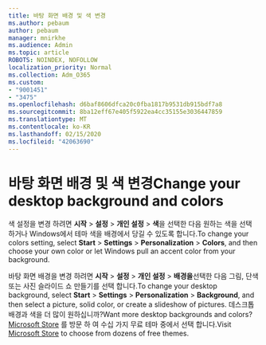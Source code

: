 ```yaml
---
title: 바탕 화면 배경 및 색 변경
ms.author: pebaum
author: pebaum
manager: mnirkhe
ms.audience: Admin
ms.topic: article
ROBOTS: NOINDEX, NOFOLLOW
localization_priority: Normal
ms.collection: Adm_O365
ms.custom:
- "9001451"
- "3475"
ms.openlocfilehash: d6baf8606dfca20c0fba1817b9531db915bdf7a8
ms.sourcegitcommit: 8ba12eff67e405f5922ea4cc35155e3036447859
ms.translationtype: MT
ms.contentlocale: ko-KR
ms.lasthandoff: 02/15/2020
ms.locfileid: "42063690"
---
```

# <a name="change-your-desktop-background-and-colors"></a><span data-ttu-id="3afd7-102">바탕 화면 배경 및 색 변경</span><span class="sxs-lookup"><span data-stu-id="3afd7-102">Change your desktop background and colors</span></span>

<span data-ttu-id="3afd7-103">색 설정을 변경 하려면 **시작** > **설정** > **개인 설정** > **색**을 선택한 다음 원하는 색을 선택 하거나 Windows에서 테마 색을 배경에서 당길 수 있도록 합니다.</span><span class="sxs-lookup"><span data-stu-id="3afd7-103">To change your colors setting, select **Start** > **Settings** > **Personalization** > **Colors**, and then choose your own color or let Windows pull an accent color from your background.</span></span>

<span data-ttu-id="3afd7-104">바탕 화면 배경을 변경 하려면 **시작** > **설정** > **개인 설정** > **배경을**선택한 다음 그림, 단색 또는 사진 슬라이드 쇼 만들기를 선택 합니다.</span><span class="sxs-lookup"><span data-stu-id="3afd7-104">To change your desktop background, select **Start** > **Settings** > **Personalization** > **Background**, and then select a picture, solid color, or create a slideshow of pictures.</span></span> <span data-ttu-id="3afd7-105">데스크톱 배경과 색을 더 많이 원하십니까?</span><span class="sxs-lookup"><span data-stu-id="3afd7-105">Want more desktop backgrounds and colors?</span></span> <span data-ttu-id="3afd7-106">[Microsoft Store](https://www.microsoft.com/en-us/store/collections/windowsthemes) 를 방문 하 여 수십 가지 무료 테마 중에서 선택 합니다.</span><span class="sxs-lookup"><span data-stu-id="3afd7-106">Visit [Microsoft Store](https://www.microsoft.com/en-us/store/collections/windowsthemes) to choose from dozens of free themes.</span></span>
